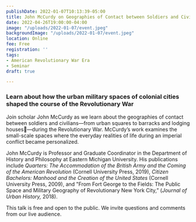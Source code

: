 ```yaml
---
publishDate: 2022-01-07T10:13:39-05:00
title: John McCurdy on Geographies of Contact between Soldiers and Civilians
date: 2022-04-26T19:00:00-04:00
image: "/uploads/2022-01-07/event.jpeg"
backgroundImage: "/uploads/2022-01-07/event.jpeg"
location: Online
fee: Free
registration: ''
tags:
- American Revolutionary War Era
- Seminar
draft: true

---
```

### Learn about how the urban military spaces of colonial cities shaped the course of the Revolutionary War

Join scholar John McCurdy as we learn about the geographies of contact between soldiers and civilians—from urban squares to barracks and lodging houses—during the Revolutionary War. McCurdy’s work examines the small-scale spaces where the everyday realities of life during an imperial conflict became personalized.

John McCurdy is Professor and Graduate Coordinator in the Department of History and Philosophy at Eastern Michigan University. His publications include _Quarters: The Accommodation of the British Army and the Coming of the American Revolution_ (Cornell University Press, 2019), _Citizen Bachelors: Manhood and the Creation of the United States_ (Cornell University Press, 2009), and "From Fort George to the Fields: The Public Space and Military Geography of Revolutionary New York City,” (_Journal of Urban History,_ 2018).

This talk is free and open to the public. We invite questions and comments from our live audience.